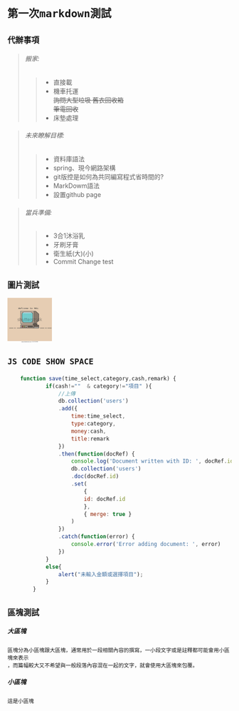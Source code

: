 # `第一次markdown測試`
## `代辦事項`
>###### 搬家:
>>* 直接載  
>>* 機車托運  
>>~~詢問大型垃圾 舊衣回收箱~~  
>>~~筆電回收~~  
>>* 床墊處理  

>###### 未來瞭解目標:
>>* 資料庫語法  
>>* spring、現今網路架構  
>>* git版控是如何為共同編寫程式省時間的?  
>>* MarkDowm語法  
>>* 設置github page  

>###### 當兵準備:
>>* 3合1沐浴乳  
>>* 牙刷牙膏  
>>* 衛生紙(大)(小)  
>>* Commit Change test  

## `圖片測試`
 <!-- ![image]( https://github.com/KennyChung2000/Other-file/blob/main/README_PIC/2127237449.webp "MarkDown") -->
 <img src=https://github.com/KennyChung2000/Other-file/blob/main/README_PIC/2127237449.webp  width = "100" height = "100" alt="pic" align=center />

## `JS CODE SHOW SPACE`
```js
    function save(time_select,category,cash,remark) {                                                                                                                      
            if(cash!=""  & category!="項目" ){
                //上傳
                db.collection('users')                                                  
                .add({
                    time:time_select,
                    type:category,
                    money:cash,
                    title:remark
                })
                .then(function(docRef) {
                    console.log('Document written with ID: ', docRef.id)
                    db.collection('users')
                    .doc(docRef.id)
                    .set(
                        {
                        id: docRef.id
                        },
                        { merge: true }
                    )
                })
                .catch(function(error) {
                    console.error('Error adding document: ', error)
                })
            }
            else{
                alert("未輸入金額或選擇項目");
            }
        }
```
## `區塊測試`
##### 大區塊
    區塊分為小區塊跟大區塊，通常用於一段相關內容的撰寫，一小段文字或是註釋都可能會用小區塊來表示
    ，而篇幅較大又不希望與一般段落內容混在一起的文字，就會使用大區塊來包覆。
##### 小區塊
`這是小區塊`